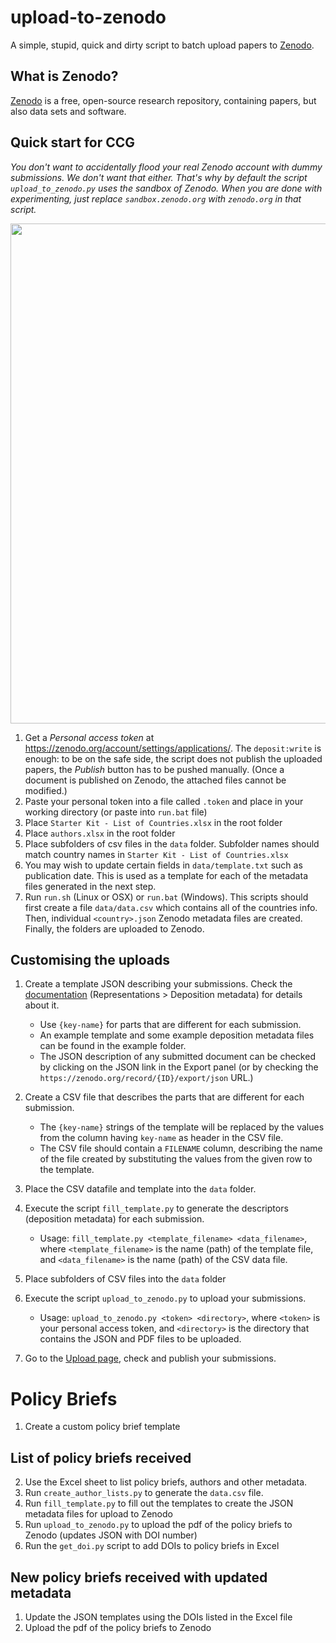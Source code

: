 # upload-to-zenodo

A simple, stupid, quick and dirty script to batch upload papers to [Zenodo](http://zenodo.org).

## What is Zenodo?
[Zenodo](http://zenodo.org) is a free, open-source research repository, containing papers, but also data sets and software.

## Quick start for CCG

_You don't want to accidentally flood your real Zenodo account with dummy submissions. We don't want that either. That's why by default the script `upload_to_zenodo.py` uses the sandbox of Zenodo. When you are done with experimenting, just replace `sandbox.zenodo.org` with `zenodo.org` in that script._

<a href="https://github.com/darvasd/upload-to-zenodo/blob/master/docs/overview.png" title="Overview"><img src="https://github.com/darvasd/upload-to-zenodo/blob/master/docs/overview.png" width="800" /></a>

1. Get a _Personal access token_ at https://zenodo.org/account/settings/applications/. The `deposit:write` is enough: to be on the safe side, the script does not publish the uploaded papers, the _Publish_ button has to be pushed manually. (Once a document is published on Zenodo, the attached files cannot be modified.)
1. Paste your personal token into a file called `.token` and place in your working directory (or paste into `run.bat` file)
1. Place `Starter Kit - List of Countries.xlsx` in the root folder
1. Place `authors.xlsx` in the root folder
1. Place subfolders of csv files in the `data` folder. Subfolder names should match country names in `Starter Kit - List of Countries.xlsx`
1. You may wish to update certain fields in `data/template.txt` such as publication date. This is used as a template for each of the metadata files generated in the next step.
1. Run `run.sh` (Linux or OSX) or `run.bat` (Windows). This scripts should first create a file `data/data.csv` which contains all of the countries info. Then, individual `<country>.json` Zenodo metadata files are created. Finally, the folders are uploaded to Zenodo.

## Customising the uploads

1. Create a template JSON describing your submissions. Check the [documentation](https://zenodo.org/dev#restapi-rep) (Representations > Deposition metadata) for details about it.
   - Use `{key-name}` for parts that are different for each submission.
   - An example template and some example deposition metadata files can be found in the example folder.
   - The JSON description of any submitted document can be checked by clicking on the JSON link in the Export panel (or by checking the `https://zenodo.org/record/{ID}/export/json` URL.)
1. Create a CSV file that describes the parts that are different for each submission.
   - The `{key-name}` strings of the template will be replaced by the values from the column having `key-name` as header in the CSV file.
   - The CSV file should contain a `FILENAME` column, describing the name of the file created by substituting the values from the given row to the template.
1. Place the CSV datafile and template into the `data` folder.
1. Execute the script `fill_template.py` to generate the descriptors (deposition metadata) for each submission.
	- Usage: `fill_template.py <template_filename> <data_filename>`, where `<template_filename>` is the name (path) of the template file, and `<data_filename>` is the name (path) of the CSV data file.

1. Place subfolders of CSV files into the `data` folder
1. Execute the script `upload_to_zenodo.py` to upload your submissions.
   - Usage: `upload_to_zenodo.py <token> <directory>`, where `<token>` is your personal access token, and `<directory>` is the directory that contains the JSON and PDF files to be uploaded.
1. Go to the [Upload page](https://zenodo.org/deposit), check and publish your submissions.

# Policy Briefs

1. Create a custom policy brief template

## List of policy briefs received

2. Use the Excel sheet to list policy briefs, authors and other metadata.
3. Run `create_author_lists.py` to generate the `data.csv` file.
3. Run `fill_template.py` to fill out the templates to create the JSON metadata files for upload to Zenodo
4. Run `upload_to_zenodo.py` to upload the pdf of the policy briefs to Zenodo (updates JSON with DOI number)
5. Run the `get_doi.py` script to add DOIs to policy briefs in Excel

## New policy briefs received with updated metadata

1. Update the JSON templates using the DOIs listed in the Excel file
4. Upload the pdf of the policy briefs to Zenodo
